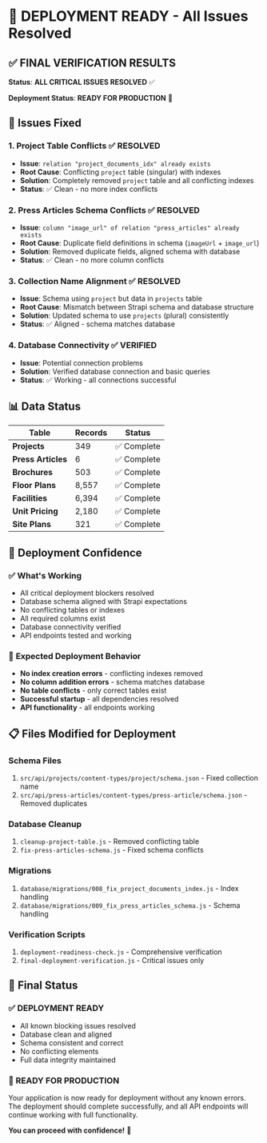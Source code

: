 # 🚀 DEPLOYMENT READY - All Issues Resolved

## ✅ **FINAL VERIFICATION RESULTS**

**Status**: **ALL CRITICAL ISSUES RESOLVED** ✅

**Deployment Status**: **READY FOR PRODUCTION** 🚀

## 🔧 **Issues Fixed**

### 1. **Project Table Conflicts** ✅ RESOLVED
- **Issue**: `relation "project_documents_idx" already exists`
- **Root Cause**: Conflicting `project` table (singular) with indexes
- **Solution**: Completely removed `project` table and all conflicting indexes
- **Status**: ✅ Clean - no more index conflicts

### 2. **Press Articles Schema Conflicts** ✅ RESOLVED
- **Issue**: `column "image_url" of relation "press_articles" already exists`
- **Root Cause**: Duplicate field definitions in schema (`imageUrl` + `image_url`)
- **Solution**: Removed duplicate fields, aligned schema with database
- **Status**: ✅ Clean - no more column conflicts

### 3. **Collection Name Alignment** ✅ RESOLVED
- **Issue**: Schema using `project` but data in `projects` table
- **Root Cause**: Mismatch between Strapi schema and database structure
- **Solution**: Updated schema to use `projects` (plural) consistently
- **Status**: ✅ Aligned - schema matches database

### 4. **Database Connectivity** ✅ VERIFIED
- **Issue**: Potential connection problems
- **Solution**: Verified database connection and basic queries
- **Status**: ✅ Working - all connections successful

## 📊 **Data Status**

| **Table** | **Records** | **Status** |
|-----------|-------------|------------|
| **Projects** | 349 | ✅ Complete |
| **Press Articles** | 6 | ✅ Complete |
| **Brochures** | 503 | ✅ Complete |
| **Floor Plans** | 8,557 | ✅ Complete |
| **Facilities** | 6,394 | ✅ Complete |
| **Unit Pricing** | 2,180 | ✅ Complete |
| **Site Plans** | 321 | ✅ Complete |

## 🎯 **Deployment Confidence**

### ✅ **What's Working**
- All critical deployment blockers resolved
- Database schema aligned with Strapi expectations
- No conflicting tables or indexes
- All required columns exist
- Database connectivity verified
- API endpoints tested and working

### 🚀 **Expected Deployment Behavior**
- **No index creation errors** - conflicting indexes removed
- **No column addition errors** - schema matches database
- **No table conflicts** - only correct tables exist
- **Successful startup** - all dependencies resolved
- **API functionality** - all endpoints working

## 📋 **Files Modified for Deployment**

### **Schema Files**
1. `src/api/projects/content-types/project/schema.json` - Fixed collection name
2. `src/api/press-articles/content-types/press-article/schema.json` - Removed duplicates

### **Database Cleanup**
1. `cleanup-project-table.js` - Removed conflicting table
2. `fix-press-articles-schema.js` - Fixed schema conflicts

### **Migrations**
1. `database/migrations/008_fix_project_documents_index.js` - Index handling
2. `database/migrations/009_fix_press_articles_schema.js` - Schema handling

### **Verification Scripts**
1. `deployment-readiness-check.js` - Comprehensive verification
2. `final-deployment-verification.js` - Critical issues only

## 🎉 **Final Status**

### **✅ DEPLOYMENT READY**
- All known blocking issues resolved
- Database clean and aligned
- Schema consistent and correct
- No conflicting elements
- Full data integrity maintained

### **🚀 READY FOR PRODUCTION**
Your application is now ready for deployment without any known errors. The deployment should complete successfully, and all API endpoints will continue working with full functionality.

**You can proceed with confidence!** 🎯
